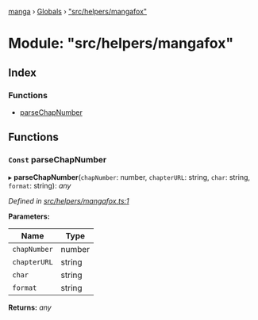 [manga](../README.md) › [Globals](../globals.md) › ["src/helpers/mangafox"](_src_helpers_mangafox_.md)

# Module: "src/helpers/mangafox"

## Index

### Functions

* [parseChapNumber](_src_helpers_mangafox_.md#const-parsechapnumber)

## Functions

### `Const` parseChapNumber

▸ **parseChapNumber**(`chapNumber`: number, `chapterURL`: string, `char`: string, `format`: string): *any*

*Defined in [src/helpers/mangafox.ts:1](https://github.com/tushar1210/manga-node/blob/6ab85fc/src/helpers/mangafox.ts#L1)*

**Parameters:**

Name | Type |
------ | ------ |
`chapNumber` | number |
`chapterURL` | string |
`char` | string |
`format` | string |

**Returns:** *any*
